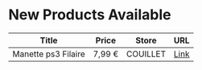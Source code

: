 # New Products Available

| Title | Price | Store | URL |
|---|---|---|---|
| Manette ps3 Filaire | 7,99 € | COUILLET | [Link](https://www.cashconverters.be/fr/accessoires-jeux-video/810357-manette-ps3-filaire.html) |
